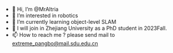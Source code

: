 - 👋 Hi, I’m @MrAltria
- 👀 I’m interested in robotics
- 🌱 I’m currently learning object-level SLAM
- 💞️ I will join in Zhejiang University as a PhD student in 2023Fall.
- 📫 How to reach me ?
please send mail to extreme_pangbo@mail.sdu.edu.cn

<!---
MrAltria/MrAltria is a ✨ special ✨ repository because its `README.md` (this file) appears on your GitHub profile.
You can click the Preview link to take a look at your changes.
--->
